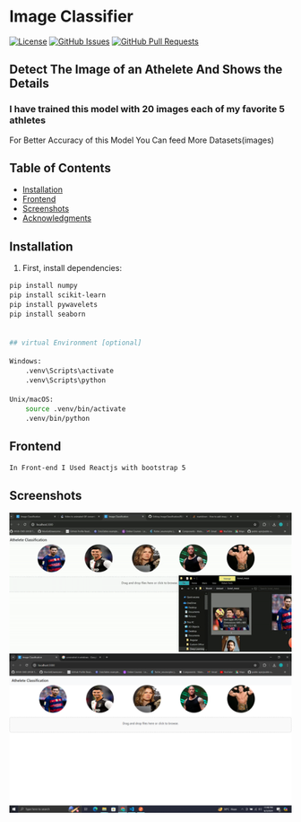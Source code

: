 # Image Classifier

[![License](https://img.shields.io/badge/license-MIT-blue.svg)](https://opensource.org/licenses/MIT)
[![GitHub Issues](https://img.shields.io/github/issues/GlitchAyub/ImageClassification.svg)](https://github.com/GlitchAyub/ImageClassification/issues)
[![GitHub Pull Requests](https://img.shields.io/github/issues-pr/GlitchAyub/ImageClassification.svg)](https://github.com/GlitchAyub/ImageClassification/pulls)

## Detect The Image of an Athelete And Shows the Details 

### I have trained this model with 20 images each of my favorite 5 athletes
For Better Accuracy of this Model You Can feed More Datasets(images)

## Table of Contents

- [Installation](#installation)
- [Frontend](#frontend)
- [Screenshots](#screenshots)
- [Acknowledgments](#acknowledgments)

## Installation

1. First, install dependencies:

```bash
pip install numpy
pip install scikit-learn
pip install pywavelets
pip install seaborn


## virtual Environment [optional]

Windows:
    .venv\Scripts\activate
    .venv\Scripts\python

Unix/macOS:
    source .venv/bin/activate
    .venv/bin/python
```

## Frontend
```bash
In Front-end I Used Reactjs with bootstrap 5
```
## Screenshots
![Gif](./screenshots/git.gif)
![Png](./screenshots/Screenshot1.png)



